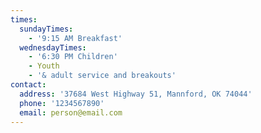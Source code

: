```yaml
---
times:
  sundayTimes:
    - '9:15 AM Breakfast'
  wednesdayTimes:
    - '6:30 PM Children'
    - Youth
    - '& adult service and breakouts'
contact:
  address: '37684 West Highway 51, Mannford, OK 74044'
  phone: '1234567890'
  email: person@email.com
---
```

